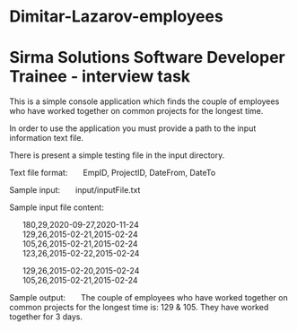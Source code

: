 # Dimitar-Lazarov-employees
# Sirma Solutions Software Developer Trainee - interview task

This is a simple console application which finds the couple of employees who have worked together on common projects for the longest time.

In order to use the application you must provide a path to the input information text file.

There is present a simple testing file in the input directory.

Text file format: 
&nbsp;&nbsp;&nbsp;&nbsp;&nbsp;&nbsp;EmpID, ProjectID, DateFrom, DateTo

Sample input:
&nbsp;&nbsp;&nbsp;&nbsp;&nbsp;&nbsp;input/inputFile.txt

Sample input file content: 

&nbsp;&nbsp;&nbsp;&nbsp;&nbsp;&nbsp;180,29,2020-09-27,2020-11-24  
&nbsp;&nbsp;&nbsp;&nbsp;&nbsp;&nbsp;129,26,2015-02-21,2015-02-24  
&nbsp;&nbsp;&nbsp;&nbsp;&nbsp;&nbsp;105,26,2015-02-21,2015-02-24  
&nbsp;&nbsp;&nbsp;&nbsp;&nbsp;&nbsp;123,26,2015-02-22,2015-02-24 
  
&nbsp;&nbsp;&nbsp;&nbsp;&nbsp;&nbsp;129,26,2015-02-20,2015-02-24  
&nbsp;&nbsp;&nbsp;&nbsp;&nbsp;&nbsp;105,26,2015-02-21,2015-02-24  

Sample output:
&nbsp;&nbsp;&nbsp;&nbsp;&nbsp;&nbsp;The couple of employees who have worked together on common projects for the longest time is: 129 & 105. They have worked together for 3 days.
